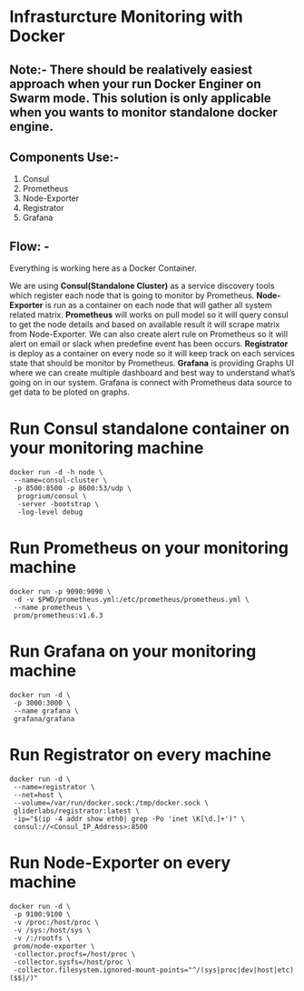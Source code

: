 # Infrasturcture Monitoring with Docker

## Note:- There should be realatively easiest approach when your run Docker Enginer on Swarm mode. This solution is only applicable when you wants to monitor standalone docker engine.

## Components Use:-
1. Consul
2. Prometheus
3. Node-Exporter
4. Registrator
5. Grafana

## Flow: -
 
Everything is working here as a Docker Container.
 
We are using **Consul(Standalone Cluster)** as a service discovery tools which register each node that is going to monitor by Prometheus.
**Node-Exporter** is run as a container on each node that will gather all system related matrix.
**Prometheus** will works on pull model so it will query consul to get the node details and based on available result it will scrape matrix from Node-Exporter. We can also create alert rule on Prometheus so it will alert on email or slack when predefine event has been occurs.
**Registrator** is deploy as a container on every node so it will keep track on each services state that should be monitor by Prometheus.
**Grafana** is providing Graphs UI where we can create multiple dashboard and best way to understand what’s going on in our system. Grafana is connect with Prometheus data source to get data to be ploted on graphs.


# Run Consul standalone container on your monitoring machine
```
docker run -d -h node \
 --name=consul-cluster \
 -p 8500:8500 -p 8600:53/udp \
  progrium/consul \
  -server -bootstrap \
  -log-level debug

```

# Run Prometheus on your monitoring machine
```
docker run -p 9090:9090 \
 -d -v $PWD/prometheus.yml:/etc/prometheus/prometheus.yml \
 --name prometheus \
 prom/prometheus:v1.6.3

```

# Run Grafana on your monitoring machine
```
docker run -d \
 -p 3000:3000 \
 --name grafana \
 grafana/grafana

```

# Run Registrator on every machine
```
docker run -d \
 --name=registrator \
 --net=host \
 --volume=/var/run/docker.sock:/tmp/docker.sock \
 gliderlabs/registrator:latest \
 -ip="$(ip -4 addr show eth0| grep -Po 'inet \K[\d.]+')" \
 consul://<Consul_IP_Address>:8500

```


# Run Node-Exporter on every machine

```
docker run -d \
 -p 9100:9100 \
 -v /proc:/host/proc \
 -v /sys:/host/sys \
 -v /:/rootfs \
 prom/node-exporter \
 -collector.procfs=/host/proc \
 -collector.sysfs=/host/proc \
 -collector.filesystem.ignored-mount-points="^/(sys|proc|dev|host|etc)($$|/)"

```
